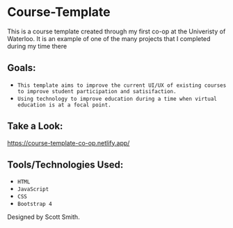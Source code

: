 # Course-Template

This is a course template created through my first co-op at the Univeristy of Waterloo.
It is an example of one of the many projects that I completed during my time there

## Goals:
  - `This template aims to improve the current UI/UX of existing courses to improve student participation and satisifaction.`
  - `Using technology to improve education during a time when virtual education is at a focal point.`

## Take a Look:
https://course-template-co-op.netlify.app/

## Tools/Technologies Used:
  - `HTML`
  - `JavaScript`
  - `CSS`
  - `Bootstrap 4`

Designed by Scott Smith.
